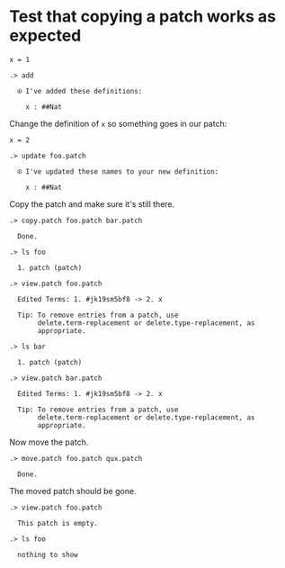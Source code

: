 # Test that copying a patch works as expected

```unison
x = 1
```

```ucm
.> add

  ⍟ I've added these definitions:
  
    x : ##Nat

```
Change the definition of `x` so something goes in our patch:

```unison
x = 2
```

```ucm
.> update foo.patch

  ⍟ I've updated these names to your new definition:
  
    x : ##Nat

```
Copy the patch and make sure it's still there.

```ucm
.> copy.patch foo.patch bar.patch

  Done.

.> ls foo

  1. patch (patch)

.> view.patch foo.patch

  Edited Terms: 1. #jk19sm5bf8 -> 2. x
  
  Tip: To remove entries from a patch, use
       delete.term-replacement or delete.type-replacement, as
       appropriate.

.> ls bar

  1. patch (patch)

.> view.patch bar.patch

  Edited Terms: 1. #jk19sm5bf8 -> 2. x
  
  Tip: To remove entries from a patch, use
       delete.term-replacement or delete.type-replacement, as
       appropriate.

```
Now move the patch.

```ucm
.> move.patch foo.patch qux.patch

  Done.

```
The moved patch should be gone.

```ucm
.> view.patch foo.patch

  This patch is empty.

.> ls foo

  nothing to show

```
